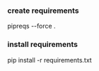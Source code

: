 
### create requirements
pipreqs --force .

### install requirements
pip install -r requirements.txt




